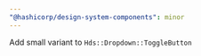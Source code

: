 ```yaml
---
"@hashicorp/design-system-components": minor
---
```


Add small variant to `Hds::Dropdown::ToggleButton`
